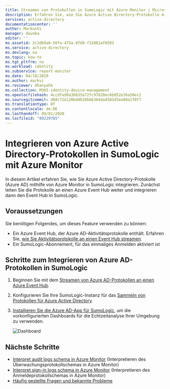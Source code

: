 ```yaml
---
title: Streamen von Protokollen in SumoLogic mit Azure Monitor | Microsoft-Dokumentation
description: Erfahren Sie, wie Sie Azure Active Directory-Protokolle mit Azure Monitor in SumoLogic integrieren.
services: active-directory
documentationcenter: ''
author: MarkusVi
manager: daveba
editor: ''
ms.assetid: 2c3db9a8-50fa-475a-97d8-f31082af6593
ms.service: active-directory
ms.devlang: na
ms.topic: how-to
ms.tgt_pltfrm: na
ms.workload: identity
ms.subservice: report-monitor
ms.date: 04/18/2019
ms.author: markvi
ms.reviewer: dhanyahk
ms.collection: M365-identity-device-management
ms.openlocfilehash: 4ccdfa99a36635e72fc97820ec6b852e36a50ec2
ms.sourcegitcommit: d68c72e120bdd610bb6304dad503d3ea89a1f0f7
ms.translationtype: HT
ms.contentlocale: de-DE
ms.lasthandoff: 09/01/2020
ms.locfileid: "89229785"
---
```

# <a name="integrate-azure-active-directory-logs-with-sumologic-using-azure-monitor"></a>Integrieren von Azure Active Directory-Protokollen in SumoLogic mit Azure Monitor

In diesem Artikel erfahren Sie, wie Sie Azure Active Directory-Protokolle (Azure AD) mithilfe von Azure Monitor in SumoLogic integrieren. Zunächst leiten Sie die Protokolle an einen Azure Event Hub weiter und integrieren dann den Event Hub in SumoLogic.

## <a name="prerequisites"></a>Voraussetzungen

Sie benötigen Folgendes, um dieses Feature verwenden zu können:
* Ein Azure Event Hub, der Azure AD-Aktivitätsprotokolle enthält. Erfahren Sie, [wie Sie Aktivitätsprotokolle an einen Event Hub streamen](./tutorial-azure-monitor-stream-logs-to-event-hub.md). 
* Ein SumoLogic-Abonnement, für das einmaliges Anmelden aktiviert ist

## <a name="steps-to-integrate-azure-ad-logs-with-sumologic"></a>Schritte zum Integrieren von Azure AD-Protokollen in SumoLogic 

1. Beginnen Sie mit dem [Streamen von Azure AD-Protokollen an einen Azure Event Hub](./tutorial-azure-monitor-stream-logs-to-event-hub.md).
2. Konfigurieren Sie Ihre SumoLogic-Instanz für das [Sammeln von Protokollen für Azure Active Directory](https://help.sumologic.com/Send-Data/Applications-and-Other-Data-Sources/Azure_Active_Directory/Collect_Logs_for_Azure_Active_Directory).
3. [Installieren Sie die Azure AD-App für SumoLogic](https://help.sumologic.com/Send-Data/Applications-and-Other-Data-Sources/Azure_Active_Directory/Install_the_Azure_Active_Directory_App_and_View_the_Dashboards), um die vorkonfigurierten Dashboards für die Echtzeitanalyse Ihrer Umgebung zu verwenden.

   ![Dashboard](./media/howto-integrate-activity-logs-with-sumologic/overview-dashboard.png)

## <a name="next-steps"></a>Nächste Schritte

* [Interpret audit logs schema in Azure Monitor](reference-azure-monitor-audit-log-schema.md) (Interpretieren des Überwachungsprotokollschemas in Azure Monitor)
* [Interpret sign-in logs schema in Azure Monitor](reference-azure-monitor-sign-ins-log-schema.md) (Interpretieren des Anmeldeprotokollschemas in Azure Monitor)
* [Häufig gestellte Fragen und bekannte Probleme](concept-activity-logs-azure-monitor.md#frequently-asked-questions)